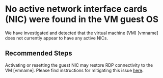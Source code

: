 <properties
    pageTitle="No Active NIC Found"
    description="No active NICs were found in Guest OS of the VM"
    infoBubbleText="No active NICs were found in Guest OS of the VM"
    service="microsoft.compute"
    resource="virtualmachines"
    authors="timbasham"
    authorAlias="tibasham"
    displayOrder=""
    articleId="NoActiveNic"
    diagnosticScenario="No active NIC found"
    selfHelpType="diagnostics"
    supportTopicIds="32615525"
    resourceTags="windows"
    productPesIds="14749"
    cloudEnvironments="public"
/>

# No active network interface cards (NIC) were found in the VM guest OS
<!--issueDescription-->
We have investigated and detected that the virtual machine (VM) <!--$vmname-->[vmname]<!--/$vmname--> does not currently appear to have any active NICs.
<!--/issueDescription-->

## **Recommended Steps**
Activating or resetting the guest NIC may restore RDP connectivity to the VM <!--$vmname-->[vmname]<!--/$vmname-->.  Please find instructions for mitigating this issue [here](https://docs.microsoft.com/en-us/azure/virtual-machines/troubleshooting/troubleshoot-rdp-nic-disabled).